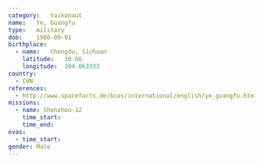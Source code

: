 ```yaml
---
category:	taikonaut
name:	Ye, Guangfu
type:	military
dob:	1980-09-01
birthplace:
  - name:	Chengdu, Sichuan
    latitude:	30.66
    longitude:	104.063333
country:
  - CHN
references:
  - http://www.spacefacts.de/bios/international/english/ye_guangfu.htm
missions:
  - name: Shenzhou-12
    time_start:
    time_end:
evas:
  - time_start:
gender:	Male
---
```

